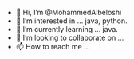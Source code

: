 - 👋 Hi, I’m @MohammedAlbeloshi
- 👀 I’m interested in ... java, python.
- 🌱 I’m currently learning ... java.
- 💞️ I’m looking to collaborate on ...
- 📫 How to reach me ...

<!---
MohammedAlbeloshi/MohammedAlbeloshi is a ✨ special ✨ repository because its `README.md` (this file) appears on your GitHub profile.
You can click the Preview link to take a look at your changes.
--->
